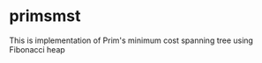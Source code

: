 primsmst
========

This is implementation of Prim's minimum cost spanning tree using Fibonacci heap
